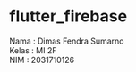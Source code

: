 # flutter_firebase

Nama    : Dimas Fendra Sumarno <br>
Kelas   : MI 2F <br>
NIM     : 2031710126 <br>

